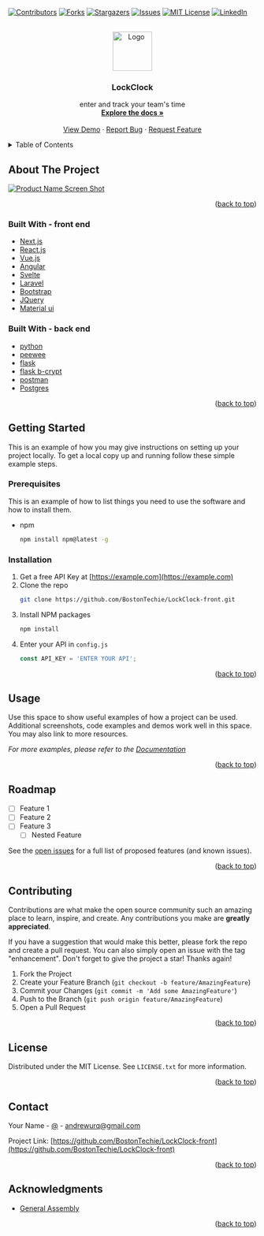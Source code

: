 <div id="top"></div>
<!--
*** Thanks for checking out the Best-README-Template. If you have a suggestion
*** that would make this better, please fork the repo and create a pull request
*** or simply open an issue with the tag "enhancement".
*** Don't forget to give the project a star!
*** Thanks again! Now go create something AMAZING! :D
-->



<!-- PROJECT SHIELDS -->
<!--
*** I'm using markdown "reference style" links for readability.
*** Reference links are enclosed in brackets [ ] instead of parentheses ( ).
*** See the bottom of this document for the declaration of the reference variables
*** for contributors-url, forks-url, etc. This is an optional, concise syntax you may use.
*** https://www.markdownguide.org/basic-syntax/#reference-style-links
-->
[![Contributors][contributors-shield]][contributors-url]
[![Forks][forks-shield]][forks-url]
[![Stargazers][stars-shield]][stars-url]
[![Issues][issues-shield]][issues-url]
[![MIT License][license-shield]][license-url]
[![LinkedIn][linkedin-shield]][linkedin-url]



<!-- PROJECT LOGO -->
<br />
<div align="center">
  <a href="https://github.com/BostonTechie/LockClock-front">
    <img src="images/logo.png" alt="Logo" width="80" height="80">
  </a>

<h3 align="center">LockClock</h3>

  <p align="center">
    enter and track your team's time
    <br />
    <a href="https://github.com/BostonTechie/LockClock-front"><strong>Explore the docs »</strong></a>
    <br />
    <br />
    <a href="https://github.com/BostonTechie/LockClock-front">View Demo</a>
    ·
    <a href="https://github.com/BostonTechie/LockClock-front/issues">Report Bug</a>
    ·
    <a href="https://github.com/BostonTechie/LockClock-front/issues">Request Feature</a>
  </p>
</div>



<!-- TABLE OF CONTENTS -->
<details>
  <summary>Table of Contents</summary>
  <ol>
    <li>
      <a href="#about-the-project">About The Project</a>
      <ul>
        <li><a href="#built-with">Built With</a></li>
      </ul>
    </li>
    <li>
      <a href="#getting-started">Getting Started</a>
      <ul>
        <li><a href="#prerequisites">Prerequisites</a></li>
        <li><a href="#installation">Installation</a></li>
      </ul>
    </li>
    <li><a href="#usage">Usage</a></li>
    <li><a href="#roadmap">Roadmap</a></li>
    <li><a href="#contributing">Contributing</a></li>
    <li><a href="#license">License</a></li>
    <li><a href="#contact">Contact</a></li>
    <li><a href="#acknowledgments">Acknowledgments</a></li>
  </ol>
</details>



<!-- ABOUT THE PROJECT -->
## About The Project

[![Product Name Screen Shot][product-screenshot]](https://example.com)



<p align="right">(<a href="#top">back to top</a>)</p>



### Built With - front end
   
* [Next.js](https://nextjs.org/)
* [React.js](https://reactjs.org/)
* [Vue.js](https://vuejs.org/)
* [Angular](https://angular.io/)
* [Svelte](https://svelte.dev/)
* [Laravel](https://laravel.com)
* [Bootstrap](https://getbootstrap.com)
* [JQuery](https://jquery.com)
* [Material ui](https://mui.com/getting-started/installation/)


### Built With - back end
* [python](https://www.python.org/)
* [peewee](http://docs.peewee-orm.com/en/latest/)
* [flask](https://www.fullstackpython.com/flask.html)
* [flask b-crypt](https://www.educba.com/flask-bcrypt/)
* [postman](https://www.postman.com/)
* [Postgres](https://www.postgresql.org/)




<p align="right">(<a href="#top">back to top</a>)</p>



<!-- GETTING STARTED -->
## Getting Started

This is an example of how you may give instructions on setting up your project locally.
To get a local copy up and running follow these simple example steps.

### Prerequisites

This is an example of how to list things you need to use the software and how to install them.
* npm
  ```sh
  npm install npm@latest -g
  ```

### Installation

1. Get a free API Key at [https://example.com](https://example.com)
2. Clone the repo
   ```sh
   git clone https://github.com/BostonTechie/LockClock-front.git
   ```
3. Install NPM packages
   ```sh
   npm install
   ```
4. Enter your API in `config.js`
   ```js
   const API_KEY = 'ENTER YOUR API';
   ```

<p align="right">(<a href="#top">back to top</a>)</p>



<!-- USAGE EXAMPLES -->
## Usage

Use this space to show useful examples of how a project can be used. Additional screenshots, code examples and demos work well in this space. You may also link to more resources.

_For more examples, please refer to the [Documentation](https://example.com)_

<p align="right">(<a href="#top">back to top</a>)</p>



<!-- ROADMAP -->
## Roadmap

- [ ] Feature 1
- [ ] Feature 2
- [ ] Feature 3
    - [ ] Nested Feature

See the [open issues](https://github.com/BostonTechie/LockClock-front/issues) for a full list of proposed features (and known issues).

<p align="right">(<a href="#top">back to top</a>)</p>



<!-- CONTRIBUTING -->
## Contributing

Contributions are what make the open source community such an amazing place to learn, inspire, and create. Any contributions you make are **greatly appreciated**.

If you have a suggestion that would make this better, please fork the repo and create a pull request. You can also simply open an issue with the tag "enhancement".
Don't forget to give the project a star! Thanks again!

1. Fork the Project
2. Create your Feature Branch (`git checkout -b feature/AmazingFeature`)
3. Commit your Changes (`git commit -m 'Add some AmazingFeature'`)
4. Push to the Branch (`git push origin feature/AmazingFeature`)
5. Open a Pull Request

<p align="right">(<a href="#top">back to top</a>)</p>



<!-- LICENSE -->
## License

Distributed under the MIT License. See `LICENSE.txt` for more information.

<p align="right">(<a href="#top">back to top</a>)</p>



<!-- CONTACT -->
## Contact

Your Name - [@](https://twitter.com/) - andrewurq@gmail.com

Project Link: [https://github.com/BostonTechie/LockClock-front](https://github.com/BostonTechie/LockClock-front)

<p align="right">(<a href="#top">back to top</a>)</p>



<!-- ACKNOWLEDGMENTS -->
## Acknowledgments

* [General Assembly](https://generalassemb.ly/why-ga-is-worth-it)


<p align="right">(<a href="#top">back to top</a>)</p>



<!-- MARKDOWN LINKS & IMAGES -->
<!-- https://www.markdownguide.org/basic-syntax/#reference-style-links -->
[contributors-shield]: https://img.shields.io/github/contributors/BostonTechie/LockClock-front.svg?style=for-the-badge
[contributors-url]: https://github.com/BostonTechie
[forks-shield]: https://img.shields.io/github/forks/BostonTechie/LockClock-front.svg?style=for-the-badge
[forks-url]: https://github.com/BostonTechie/LockClock-front/network/members
[stars-shield]: https://img.shields.io/github/stars/BostonTechie/LockClock-front.svg?style=for-the-badge
[stars-url]: https://github.com/BostonTechie/LockClock-front/stargazers
[issues-shield]: https://img.shields.io/github/issues/BostonTechie/LockClock-front.svg?style=for-the-badge
[issues-url]: https://github.com/BostonTechie/LockClock-front/issues
[license-shield]: https://img.shields.io/github/license/BostonTechie/LockClock-front.svg?style=for-the-badge
[license-url]: https://github.com/BostonTechie/LockClock-front/blob/master/LICENSE.txt
[linkedin-shield]: https://img.shields.io/badge/-LinkedIn-black.svg?style=for-the-badge&logo=linkedin&colorB=555
[linkedin-url]: https://www.linkedin.com/in/andrew-urquhart/
[product-screenshot]: images/screenshot.png
